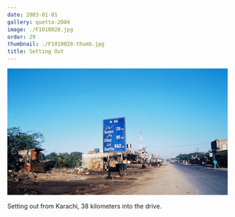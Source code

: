 ```yaml
---
date: 2003-01-01
gallery: quetta-2004
image: ./F1010028.jpg
order: 29
thumbnail: ./F1010028-thumb.jpg
title: Setting Out
---
```


![Setting Out](./F1010028.jpg)

Setting out from Karachi, 38 kilometers into the drive.